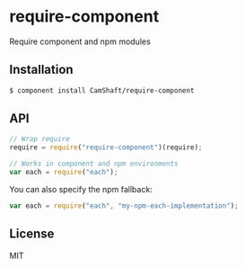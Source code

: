 require-component
=================

Require component and npm modules

Installation
------------

```sh
$ component install CamShaft/require-component
```

## API

```js
// Wrap require
require = require("require-component")(require);

// Works in component and npm environments
var each = require("each");
```

You can also specify the npm fallback:

```js
var each = require("each", "my-npm-each-implementation");
```

## License

MIT
